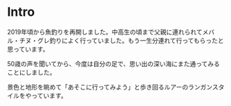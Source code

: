 # Intro

2019年頃から魚釣りを再開しました。中高生の頃まで父親に連れられてメバル・チヌ・グレ釣りによく行っていました。もう一生分連れて行ってもらったと思っています。

50歳の声を聞いてから、今度は自分の足で、思い出の深い海にまた通ってみることにしました。

景色と地形を眺めて「あそこに行ってみよう」と歩き回るルアーのランガンスタイルをやっています。

